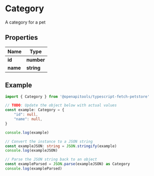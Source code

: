 
# Category

A category for a pet

## Properties

Name | Type
------------ | -------------
**id** | **number**
**name** | **string**

## Example

```typescript
import { Category } from '@openapitools/typescript-fetch-petstore'

// TODO: Update the object below with actual values
const example: Category = {
    "id": null,
    "name": null,
}

console.log(example)

// Convert the instance to a JSON string
const exampleJSON: string = JSON.stringify(example)
console.log(exampleJSON)

// Parse the JSON string back to an object
const exampleParsed = JSON.parse(exampleJSON) as Category
console.log(exampleParsed)
```


